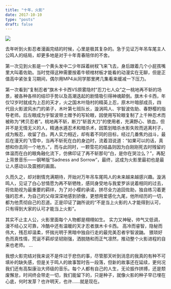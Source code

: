 ```yaml
---
title: "十年，火影"
date: 2017-10-10
type: "posts"
draft: false
---
```


![](https://i.loli.net/2019/03/17/5c8de5d5427e6.jpg)

去年听到火影忍者漫画完结的时候，心里是极其复杂的。急于见证万年吊车尾主人公鸣人的结局，却更多地是对于十年青春陪伴的不舍。

第一次见到火影是一个黄头发中二少年踩着树杈飞来飞去，身后跟着几个小屁孩嘴里大叫着佐助。当时觉得这种需要按着牛顿棺材板才能看的动漫实在无聊，但是正值高中紧张复习期间，偶尔用MP4从同学那里拷几集看来缓减一下压力。

第一次看到“复制忍者”旗木卡卡西VS原雾隐村“忍刀七人众”之一桃地再不斩的场景，被各种各样的结印手势以及高潮迭起的剧情吸引得神魂颠倒。旗木卡卡西，年仅12岁时就成为上忍的天才，火之国木叶隐村的精英上忍，原木叶暗部成员，四代目火影波风水门的弟子，木叶第七班队长，漩涡鸣人、宇智波佐助、春野樱的指导老师。后左眼成为宇智波带土赠予的写轮眼，因使用写轮眼复制了上千种忍术而被称为“拷贝忍者”。桃地再不斩，断刀"斩首大刀"的使用者，充满野心、铁血，但并不是无情无义的人，精通水遁忍术和暗杀术，因策划暗杀水影失败而逃离村子，成为叛忍，收留了白。两人实力相近，却有着不同的目标，经过几番焦灼战斗，最后在漫天的飞雪中，当再不斩死在白的身边时，流着泪说道：“如果可以的话，真想和你去同一个地方。”，而与此同时，一颗雪花的结晶则因为白刚刚死去时残留的体温而在白的眼角融化流下，仿佛印证了再不斩那句“白，是你在哭泣么？”，再配上背景音乐——钢琴版“Sadness and Sorrow”，​最终，这成为火影里最初也是最让人感动以及震撼的画面。

久而久之，却对剧情充满期待，开始对万年吊车尾鸣人的未来越来越感兴趣。漩涡鸣人，见证了白心甘情愿为再不斩牺牲，感同身受地与我爱罗诉说着相同的过去，将佐助视为最重要的羁绊，为了对小樱的承诺，拼尽全力追回佐助，独自练习着更强的忍术，为自己的父母深深地感到骄傲，更想用爱感化九尾，他所经历的一切，都为他贯彻自己的忍道。正是印证了鼬所说的“不是当上火影的人才能得到认可，只有得到大家的认可才能当上火影”。

其实不止主人公，火影里面每个人物都是栩栩如生。
实力又神秘，帅气又低调，漫不经心又可靠，冷酷中还有温暖的天才忍者旗木卡卡西。
高冷而睿智，隐秘而伟大，残忍却温柔，怀揣光明于黑暗中独自行走的最完美忍者宇智波鼬。
猥琐好色而真性情，荒诞不羁却坚韧刚强，洒脱随和而正气凛然，推动整个火影进程的自来也老师。
...

我想火影完结对我来说不是件过于悲伤的事，尽管那天听到消息的我真的有种不可填补的缺失感，但是关于鸣人的故事暂时告一段落，但新的故事还在延续，更何况我们还有高梨康治大师级的音乐。每个人都有自己的人生，无论振作拼搏，还是颓废懈怠，时间终会带走一切，我们能留下的，只是种子，就像火影的种子早已埋在心底，何时发芽？也许明天，也许……就是现在。
